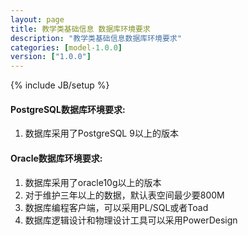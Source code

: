 ```yaml
---
layout: page
title: 教学类基础信息 数据库环境要求
description: "教学类基础信息数据库环境要求"
categories: [model-1.0.0]
version: ["1.0.0"]
---
```

{% include JB/setup %}

#### PostgreSQL数据库环境要求:
  1. 数据库采用了PostgreSQL 9以上的版本

#### Oracle数据库环境要求:

  1. 数据库采用了oracle10g以上的版本
  2. 对于维护三年以上的数据，默认表空间最少要800M
  3. 数据库编程客户端，可以采用PL/SQL或者Toad
  4. 数据库逻辑设计和物理设计工具可以采用PowerDesign
